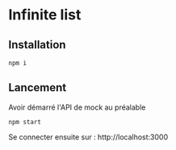 # Infinite list

## Installation

```
npm i
```

## Lancement

Avoir démarré l'API de mock au préalable

```
npm start
```

Se connecter ensuite sur : http://localhost:3000
